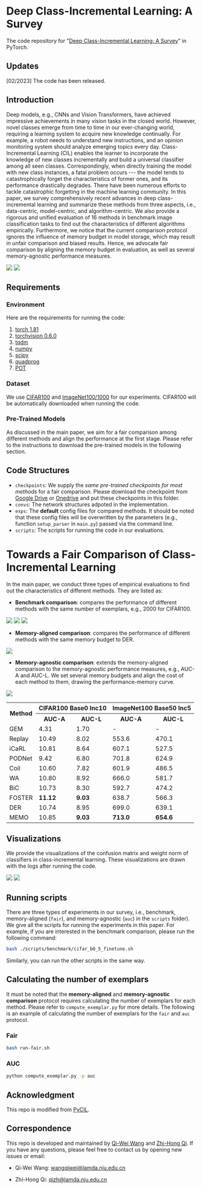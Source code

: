 # Deep Class-Incremental Learning: A Survey

The code repository for "[Deep Class-Incremental Learning: A Survey]()" in PyTorch. 

<!-- If you use any content of this repo for your work, please cite the following bib entry: -->




## Updates


[02/2023] The code has been released.


## Introduction
Deep models, e.g., CNNs and Vision Transformers, have achieved impressive achievements in many vision tasks in the closed world. However, novel classes emerge from time to time in our ever-changing world, requiring a learning system to acquire new knowledge continually. For example, a robot needs to understand new instructions, and an opinion monitoring system should analyze emerging topics every day. Class-Incremental Learning (CIL) enables the learner to incorporate the knowledge of new classes incrementally and build a universal classifier among all seen classes. Correspondingly, when directly training the model with new class instances, a fatal problem occurs --- the model tends to catastrophically forget the characteristics of former ones, and its performance drastically degrades. There have been numerous efforts to tackle catastrophic forgetting in the machine learning community. 
In this paper, we survey comprehensively recent advances in deep class-incremental learning and summarize these methods from three aspects, i.e., data-centric, model-centric, and algorithm-centric. We also provide a rigorous and unified evaluation of 16 methods in benchmark image classification tasks to find out the characteristics of different algorithms empirically. Furthermore, we notice that the current comparison protocol ignores the influence of memory budget in model storage, which may result in unfair comparison and biased results. Hence, we advocate fair comparison by aligning the memory budget in evaluation, as well as several memory-agnostic performance measures. 

<img src="resources/taxonomy_fig.png">


<img src="resources/roadmap.png">


## Requirements

### Environment
Here are the requirements for running the code:
1. [torch 1.81](https://github.com/pytorch/pytorch)
2. [torchvision 0.6.0](https://github.com/pytorch/vision)
3. [tqdm](https://github.com/tqdm/tqdm)
4. [numpy](https://github.com/numpy/numpy)
5. [scipy](https://github.com/scipy/scipy)
6. [quadprog](https://github.com/quadprog/quadprog)
7. [POT](https://github.com/PythonOT/POT)

### Dataset
We use [CIFAR100](https://www.cs.toronto.edu/~kriz/cifar.html) and [ImageNet100/1000](https://www.image-net.org/) for our experiments. CIFAR100 will be automatically downloaded when running the code. 

### Pre-Trained Models
As discussed in the main paper, we aim for a fair comparison among different methods and align the performance at the first stage. Please refer to the instructions to download the pre-trained models in the following section.


## Code Structures

- `checkpoints`: We supply the *same pre-trained checkpoints for most methods* for a fair comparison. Please download the checkpoint from [Google Drive](https://drive.google.com/drive/folders/1FLgnMkNuQyRLjYJ5Khnj370LtfYExZhm?usp=sharing) or [Onedrive](https://entuedu-my.sharepoint.com/:f:/g/personal/n2207876b_e_ntu_edu_sg/EhXYBtaQRbtKhFRaCJ6IgfEBykAUKDDynkfXMULBqYMnKA?e=rjz1sd) and put these checkpoints in this folder.
- `convs`: The network structures adpoted in the implementation.
- `exps`: The **default** config files for compared methods. It should be noted that these config files will be overwritten by the parameters (e.g., function `setup_parser` in `main.py`) passed via the command line.
- `scripts`: The scripts for running the code in our evaluations.



# Towards a Fair Comparison of Class-Incremental Learning

In the main paper, we conduct three types of empirical evaluations to find out the characteristics of different methods. They are listed as:

- **Benchmark comparison**: compares the performance of different methods with the same number of exemplars, e.g., 2000 for CIFAR100.

<img src="resources/cifar.png">

<img src="resources/imagenet100.png">

<img src="resources/imagenet1000.png">

- **Memory-aligned comparison**: compares the performance of different methods with the same memory budget to DER.

<img src="resources/memory-aligned.png">

- **Memory-agnostic comparison**: extends the memory-aligned comparison to the memory-agnostic performance measures, e.g., AUC-A and AUC-L. We set several memory budgets and align the cost of each method to them, drawing the performance-memory curve.

<img src="resources/AUC.png">



    
<table>
<tr>
	<th rowspan="2" colspan="1"> Method </th>
<th scope="col" colspan="2">CIFAR100 Base0 Inc10</th>
<th scope="col" colspan="2">ImageNet100 Base50 Inc5</th>
    </tr>
    <tr>
        <th scope="col" colspan="1">AUC-A</th>
<th scope="col" colspan="1">AUC-L</th>
<th scope="col" colspan="1">AUC-A</th>
<th scope="col" colspan="1">AUC-L</th>
    </tr>
    <tr>
        <td>GEM</td>
        <td>4.31</td>
        <td>1.70</td>
        <td>-</td>
        <td>-</td>
    </tr>
    <tr>
        <td>Replay</td>
        <td>10.49</td>
        <td>8.02</td>
        <td>553.6</td>
        <td>470.1</td>
    </tr>
    <tr>
        <td>iCaRL</td>
        <td>10.81</td>
        <td>8.64</td>
        <td>607.1</td>
        <td>527.5</td>
    </tr>
    <tr>
        <td>PODNet</td>
        <td>9.42</td>
        <td>6.80</td>
        <td>701.8</td>
        <td>624.9</td>
    </tr>
    <tr>
        <td>Coil</td>
        <td>10.60</td>
        <td>7.82</td>
        <td>601.9</td>
        <td>486.5</td>
    </tr>
    <tr>
        <td>WA</td>
        <td>10.80</td>
        <td>8.92</td>
        <td>666.0</td>
        <td>581.7</td>
    </tr>
    <tr>
        <td>BiC</td>
        <td>10.73</td>
        <td>8.30</td>
        <td>592.7</td>
        <td>474.2</td>
    </tr>
    <tr>
        <td>FOSTER</td>
        <td><b>11.12</b></td>
        <td><b>9.03</b></td>
        <td>638.7</td>
        <td>566.3</td>
    </tr>
    <tr>
        <td>DER</td>
        <td>10.74</td>
        <td>8.95</td>
        <td>699.0</td>
        <td>639.1</td>
    </tr>
    <tr>
        <td>MEMO</td>
        <td>10.85</td>
        <td><b>9.03</b></td>
        <td><b>713.0</b></td>
        <td><b>654.6</b></td>
    </tr>
</table>



## Visualizations

We provide the visualizations of the confusion matrix and weight norm of classifiers in class-incremental learning. These visualizations are drawn with the logs after running the code.

<img src="resources/confmat.png">

<img src="resources/fcweight.png">

## Running scripts


There are three types of experiments in our survey, i.e., benchmark, memory-aligned (`fair`), and memory-agnostic (`auc`) in the `scripts` folder). We give all the scripts for running the experiments in this paper. For example, if you are interested in the benchmark comparison, please run the following command:

```bash
bash ./scripts/benchmark/cifar_b0_5_finetune.sh
```

Similarly, you can run the other scripts in the same way. 

## Calculating the number of exemplars

It must be noted that the **memory-aligned** and **memory-agnostic comparison** protocol requires calculating the number of exemplars for each method. Please refer to `compute_exemplar.py` for more details. The following is an example of calculating the number of exemplars for the `fair` and `auc` protocol.

### Fair

```bash
bash run-fair.sh
```

### AUC

```bash
python compute_exemplar.py -p auc
```

## Acknowledgment
This repo is modified from [PyCIL](https://github.com/G-U-N/PyCIL).

## Correspondence

This repo is developed and maintained by [Qi-Wei Wang](https://www.lamda.nju.edu.cn/wangqiwei/) and [Zhi-Hong Qi](https://www.lamda.nju.edu.cn/qizh/). If you have any questions, please feel free to contact us by opening new issues or email:

- Qi-Wei Wang: wangqiwei@lamda.nju.edu.cn

- Zhi-Hong Qi: qizh@lamda.nju.edu.cn
